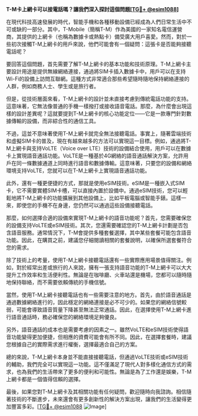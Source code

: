 **T-M卡上網卡可以接電話嗎？讓我們深入探討這個問題[[TG💪+ @esim1088](https://t.me/s/esim1088)]**

在現代科技高速發展的時代，智能手機和各種移動設備已經成為人們日常生活中不可或缺的一部分。其中，T-Mobile（簡稱T-M）作為美國的一家知名電信運營商，其提供的上網卡（也稱為數據卡或熱點卡）備受廣大用戶喜愛。然而，對於一些初次接觸T-M上網卡的用戶來說，他們可能會有一個疑問：這張卡是否能夠接聽電話呢？

要回答這個問題，首先需要了解T-M上網卡的基本功能和技術原理。T-M上網卡主要設計用途是提供無線網絡連接，通過將SIM卡插入數據卡中，用戶可以在支持Wi-Fi的設備上訪問互聯網。這種方式非常適合那些希望隨時隨地保持網絡連接的人群，例如商務人士、學生或是旅行者。

但是，從技術層面來看，T-M上網卡的設計並未直接考慮到傳統電話功能的支持。這意味著，它無法像普通的手機一樣撥打或接收語音電話。那麼，為什麼會出現這樣的設計差異呢？這就要提到T-M上網卡的核心功能定位——它是一款專門針對數據傳輸的設備，而非綜合性的通信工具。

不過，這並不意味著使用T-M上網卡就完全無法接聽電話。事實上，隨著雲端技術和虛擬SIM卡的普及，現在有越來越多的方法可以實現這一目標。例如，通過將T-M上網卡與支持VoLTE（Voice over LTE）技術的設備結合使用，用戶可以在數據卡上實現語音通話功能。VoLTE是一種基於4G網絡的語音通話解決方案，允許用戶在同一條數據通道上同時進行語音和數據傳輸。這意味著，只要您的設備和網絡環境支持VoLTE，您就可以在T-M上網卡上實現語音通話功能。

此外，還有一種更便捷的方式，那就是使用eSIM技術。eSIM是一種嵌入式SIM卡，它不需要實體SIM卡槽，可以直接內置於設備中。通過eSIM技術，您可以輕鬆地將T-M上網卡的功能擴展到其他設備上，比如平板電腦或智能手錶。這樣一來，即使您的手機不在身邊，您仍然可以通過這些設備接聽電話。

那麼，如何選擇合適的設備來實現T-M上網卡的語音功能呢？首先，您需要確保您的設備支持VoLTE或eSIM技術。其次，您還需要確認您的T-M上網卡計劃是否包含語音服務。通常情況下，T-M會提供多種套餐選擇，其中某些套餐可能包含語音功能。因此，在購買之前，建議您仔細閱讀相關的套餐說明，以確保所選套餐符合您的需求。

除了技術上的考量，使用T-M上網卡接聽電話還有一些實際應用場景值得關注。例如，對於經常出差或旅行的人來說，擁有一張支持語音功能的T-M上網卡可以大大提升工作效率和生活便利性。無論是在咖啡廳、火車站還是機場，您都可以隨時隨地保持聯絡，而不需要依賴傳統的手機信號。

當然，使用T-M上網卡接聽電話也有一些需要注意的地方。首先，由於語音通話是通過數據網絡進行的，因此穩定的網絡連接是必不可少的。如果您的網絡信號較弱，可能會導致語音質量下降甚至無法正常通話。因此，在選擇使用T-M上網卡進行語音通話時，務必確保您的網絡環境足夠優良。

另外，語音通話的成本也是需要考慮的因素之一。雖然VoLTE和eSIM技術使得語音功能變得更加便捷，但相應的資費可能會有所不同。因此，在選擇套餐時，建議您根據自己的實際需求進行權衡，選擇最適合自己的方案。

總的來說，T-M上網卡本身並不能直接接聽電話，但通過VoLTE技術或eSIM技術的輔助，我們完全可以實現這一功能。這不僅滿足了現代人對多樣化通信方式的需求，也為我們的生活帶來了更多的便利和可能性。無論是為了工作還是娛樂，T-M上網卡都是一個值得信賴的選擇。

最後，如果您對T-M上網卡及其相關功能有任何疑問，歡迎隨時向我諮詢。相信隨著技術的不斷進步，未來還會有更多創新性的解決方案出現，讓我們的生活變得更加豐富多彩。[[TG💪+ @esim1088](https://t.me/s/esim1088) ![Image](https://i.postimg.cc/4NQfJmqS/Snipaste-2025-05-13-00-14-12.png)]